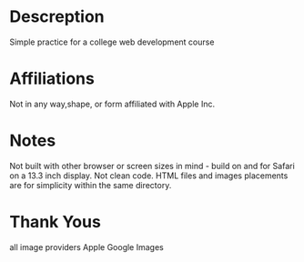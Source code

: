 # Descreption

Simple practice for a college web development course

# Affiliations

Not in any way,shape, or form affiliated with Apple Inc.

# Notes
Not built with other browser or screen sizes in mind - build on and for Safari on a 13.3 inch display.
Not clean code.
HTML files and images placements are for simplicity within the same directory.

# Thank Yous

all image providers
Apple
Google Images
